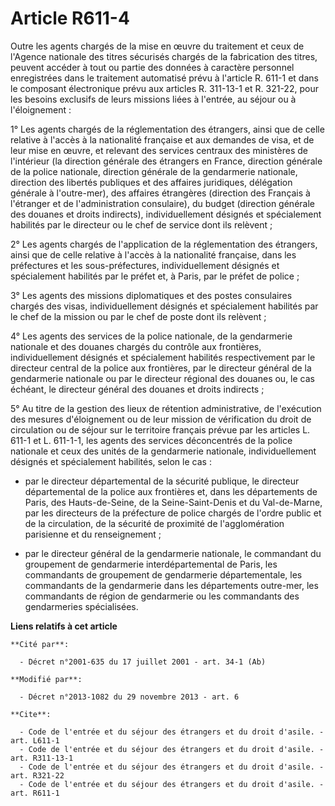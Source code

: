 # Article R611-4

Outre les agents chargés de la mise en œuvre du traitement et ceux de l'Agence nationale des titres sécurisés chargés de la
fabrication des titres, peuvent accéder à tout ou partie des données à caractère personnel enregistrées dans le traitement
automatisé prévu à l'article R. 611-1 et dans le composant électronique prévu aux articles R. 311-13-1 et R. 321-22, pour les
besoins exclusifs de leurs missions liées à l'entrée, au séjour ou à l'éloignement : 

1° Les agents chargés de la réglementation des étrangers, ainsi que de celle relative à l'accès à la nationalité française et
aux demandes de visa, et de leur mise en œuvre, et relevant des services centraux des ministères de l'intérieur (la direction
générale des étrangers en France, direction générale de la police nationale, direction générale de la gendarmerie nationale,
direction des libertés publiques et des affaires juridiques, délégation générale à l'outre-mer), des affaires étrangères
(direction des Français à l'étranger et de l'administration consulaire), du budget (direction générale des douanes et droits
indirects), individuellement désignés et spécialement habilités par le directeur ou le chef de service dont ils relèvent ; 

2° Les agents chargés de l'application de la réglementation des étrangers, ainsi que de celle relative à l'accès à la
nationalité française, dans les préfectures et les sous-préfectures, individuellement désignés et spécialement habilités par
le préfet et, à Paris, par le préfet de police ; 

3° Les agents des missions diplomatiques et des postes consulaires chargés des visas, individuellement désignés et
spécialement habilités par le chef de la mission ou par le chef de poste dont ils relèvent ; 

4° Les agents des services de la police nationale, de la gendarmerie nationale et des douanes chargés du contrôle aux
frontières, individuellement désignés et spécialement habilités respectivement par le directeur central de la police aux
frontières, par le directeur général de la gendarmerie nationale ou par le directeur régional des douanes ou, le cas échéant,
le directeur général des douanes et droits indirects ; 

5° Au titre de la gestion des lieux de rétention administrative, de l'exécution des mesures d'éloignement ou de leur mission
de vérification du droit de circulation ou de séjour sur le territoire français prévue par les articles L. 611-1 et L.
611-1-1, les agents des services déconcentrés de la police nationale et ceux des unités de la gendarmerie nationale,
individuellement désignés et spécialement habilités, selon le cas :

- par le directeur départemental de la sécurité publique, le directeur départemental de la police aux frontières et, dans les
départements de Paris, des Hauts-de-Seine, de la Seine-Saint-Denis et du Val-de-Marne, par les directeurs de la préfecture de
police chargés de l'ordre public et de la circulation, de la sécurité de proximité de l'agglomération parisienne et du
renseignement ;

- par le directeur général de la gendarmerie nationale, le commandant du groupement de gendarmerie interdépartemental de
Paris, les commandants de groupement de gendarmerie départementale, les commandants de la gendarmerie dans les départements
outre-mer, les commandants de région de gendarmerie ou les commandants des gendarmeries spécialisées.

**Liens relatifs à cet article**

	**Cité par**:

	  - Décret n°2001-635 du 17 juillet 2001 - art. 34-1 (Ab)

	**Modifié par**:

	  - Décret n°2013-1082 du 29 novembre 2013 - art. 6

	**Cite**:

	  - Code de l'entrée et du séjour des étrangers et du droit d'asile. - art. L611-1
	  - Code de l'entrée et du séjour des étrangers et du droit d'asile. - art. R311-13-1
	  - Code de l'entrée et du séjour des étrangers et du droit d'asile. - art. R321-22
	  - Code de l'entrée et du séjour des étrangers et du droit d'asile. - art. R611-1
